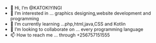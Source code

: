 - 👋 Hi, I’m @KATOKIYINGI
- 👀 I’m interested in ... graphics designing,website development and programming 
- 🌱 I’m currently learning ...php,html,java,CSS and Kotlin
- 💞️ I’m looking to collaborate on ... every programming language 
- 📫 How to reach me ... through +256757151555

<!---
KATOKIYINGI/KATOKIYINGI is a ✨ special ✨ repository because its `README.md` (this file) appears on your GitHub profile.
You can click the Preview link to take a look at your changes.
--->
